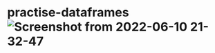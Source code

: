 # practise-dataframes![Screenshot from 2022-06-10 21-32-47](https://user-images.githubusercontent.com/107194063/173107198-5cc3b82b-fae8-4fe4-a299-80d2b7f70190.png)
